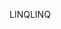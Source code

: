 <span data-ttu-id="36308-101">LINQ</span><span class="sxs-lookup"><span data-stu-id="36308-101">LINQ</span></span>